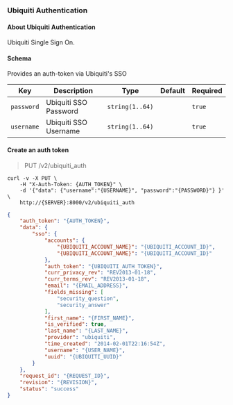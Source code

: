 ### Ubiquiti Authentication

#### About Ubiquiti Authentication

Ubiquiti Single Sign On.

#### Schema

Provides an auth-token via Ubiquiti's SSO



Key | Description | Type | Default | Required
--- | ----------- | ---- | ------- | --------
`password` | Ubiquiti SSO Password | `string(1..64)` |   | `true`
`username` | Ubiquiti SSO Username | `string(1..64)` |   | `true`


#### Create an auth token

> PUT /v2/ubiquiti_auth

```shell
curl -v -X PUT \
    -H "X-Auth-Token: {AUTH_TOKEN}" \
    -d '{"data": {"username":"{USERNAME}", "password":"{PASSWORD}"} }' \
    http://{SERVER}:8000/v2/ubiquiti_auth
```

```json
{
    "auth_token": "{AUTH_TOKEN}",
    "data": {
        "sso": {
            "accounts": {
                "{UBIQUITI_ACCOUNT_NAME}": "{UBIQUITI_ACCOUNT_ID}",
                "{UBIQUITI_ACCOUNT_NAME}": "{UBIQUITI_ACCOUNT_ID}"
            },
            "auth_token": "{UBIQUITI_AUTH_TOKEN}",
            "curr_privacy_rev": "REV2013-01-18",
            "curr_terms_rev": "REV2013-01-18",
            "email": "{EMAIL_ADDRESS}",
            "fields_missing": [
                "security_question",
                "security_answer"
            ],
            "first_name": "{FIRST_NAME}",
            "is_verified": true,
            "last_name": "{LAST_NAME}",
            "provider": "ubiquiti",
            "time_created": "2014-02-01T22:16:54Z",
            "username": "{USER_NAME}",
            "uuid": "{UBIQUITI_UUID}"
        }
    },
    "request_id": "{REQUEST_ID}",
    "revision": "{REVISION}",
    "status": "success"
}
```
